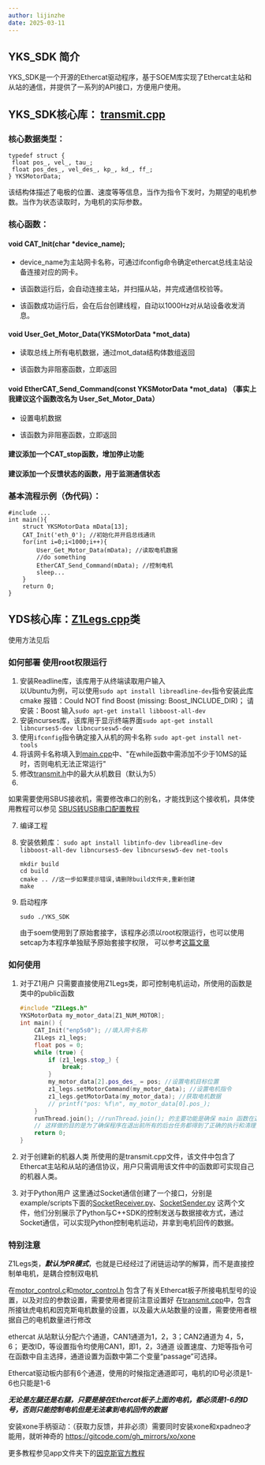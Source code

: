 ```yaml
---
author: lijinzhe
date: 2025-03-11
---
```


## YKS_SDK 简介

YKS_SDK是一个开源的Ethercat驱动程序，基于SOEM库实现了Ethercat主站和从站的通信，并提供了一系列的API接口，方便用户使用。

## YKS_SDK核心库： [transmit.cpp](app/transmit.cpp)

### 核心数据类型：

```
typedef struct {
 float pos_, vel_, tau_;
 float pos_des_, vel_des_, kp_, kd_, ff_;
} YKSMotorData;
```

该结构体描述了电极的位置、速度等等信息，当作为指令下发时，为期望的电机参数。当作为状态读取时，为电机的实际参数。

### 核心函数：

#### void CAT_Init(char *device_name);

- device_name为主站网卡名称，可通过ifconfig命令确定ethercat总线主站设备连接对应的网卡。

- 该函数运行后，会自动连接主站，并扫描从站，并完成通信校验等。

- 该函数成功运行后，会在后台创建线程，自动以1000Hz对从站设备收发消息。

#### void User_Get_Motor_Data(YKSMotorData *mot_data)

- 读取总线上所有电机数据，通过mot_data结构体数组返回

- 该函数为非阻塞函数，立即返回

#### void EtherCAT_Send_Command(const YKSMotorData *mot_data) （事实上我建议这个函数改名为  User_Set_Motor_Data）

- 设置电机数据

- 该函数为非阻塞函数，立即返回

#### 建议添加一个CAT_stop函数，增加停止功能

#### 建议添加一个反馈状态的函数，用于监测通信状态

### 基本流程示例（伪代码）：

    #include ...
    int main(){
        struct YKSMotorData mData[13];
        CAT_Init('eth_0'); //初始化并开启总线通讯
        for(int i=0;i<1000;i++){
            User_Get_Motor_Data(mData); //读取电机数据
            //do something
            EtherCAT_Send_Command(mData); //控制电机
            sleep...
        }
        return 0;
    }    

## YDS核心库：[Z1Legs.cpp](Z1Legs.cpp)类

使用方法见后

### 如何部署 使用root权限运行

1. 安装Readline库，该库用于从终端读取用户输入  
   以Ubuntu为例，可以使用`sudo apt install libreadline-dev`指令安装此库
   cmake 报错：Could NOT find Boost (missing: Boost_INCLUDE_DIR)；
   请安装：Boost 输入`sudo apt-get install libboost-all-dev`
2. 安装ncurses库，该库用于显示终端界面`sudo apt-get install libncurses5-dev libncursesw5-dev`
3. 使用`ifconfig`指令确定接入从机的网卡名称  `sudo apt-get install net-tools`
4. 将该网卡名称填入到[main.cpp](main.cpp)中、"在while函数中需添加不少于10MS的延时，否则电机无法正常运行"
5. 修改[transmit.h](app/transmit.h)中的最大从机数目（默认为5）
6.

如果需要使用SBUS接收机，需要修改串口的别名，才能找到这个接收机，具体使用教程可以参见 [SBUS转USB串口配置教程](https://www.wolai.com/kUuBkzjtbkCvuwPxWN3Epj)

7. 编译工程
8. 安装依赖库：
   `sudo apt install libtinfo-dev libreadline-dev libboost-all-dev libncurses5-dev libncursesw5-dev net-tools`

   ```shell
   mkdir build
   cd build
   cmake .. //这一步如果提示错误,请删除build文件夹,重新创建
   make
   ```

9. 启动程序
    ```shell
   sudo ./YKS_SDK
   ```
   由于soem使用到了原始套接字，该程序必须以root权限运行，也可以使用setcap为本程序单独赋予原始套接字权限，
   可以参考[这篇文章](https://squidarth.com/networking/systems/rc/2018/05/28/using-raw-sockets.html)

### 如何使用

1. 对于Z1用户
   只需要直接使用Z1Legs类，即可控制电机运动，所使用的函数是类中的public函数

   ```cpp
   #include "Z1Legs.h"
   YKSMotorData my_motor_data[Z1_NUM_MOTOR];
   int main() {
       CAT_Init("enp5s0"); //填入网卡名称
       Z1Legs z1_legs;
       float pos = 0;
       while (true) {
           if (z1_legs.stop_) {
               break;
           }
           my_motor_data[2].pos_des_ = pos; //设置电机目标位置
           z1_legs.setMotorCommand(my_motor_data); //设置电机指令
           z1_legs.getMotorData(my_motor_data); //获取电机数据
           // printf("pos: %f\n", my_motor_data[0].pos_);
       }
       runThread.join(); //runThread.join(); 的主要功能是确保 main 函数在退出之前等待 runThread 线程完成其任务。
       // 这样做的目的是为了确保程序在退出前所有的后台任务都得到了正确的执行和清理，避免数据丢失或资源泄露。
       return 0;
   }

   ```

2. 对于创建新的机器人类
   所使用的是transmit.cpp文件，该文件中包含了Ethercat主站和从站的通信协议，用户只需调用该文件中的函数即可实现自己的机器人类。

3. 对于Python用户
   这里通过Socket通信创建了一个接口，分别是example/scripts下面的[SocketReceiver.py](example/scripts/SocketReceiver.py)、[SocketSender.py](example/scripts/SocketSender.py)
   这两个文件，他们分别展示了Python与C++SDK的控制发送与数据接收方式，通过Socket通信，可以实现Python控制电机运动，并拿到电机回传的数据。

### 特别注意

Z1Legs类，***默认为PR模式***，也就是已经经过了闭链运动学的解算，而不是直接控制单电机，是耦合控制双电机

在[motor_control.c](app/motor_control.c)和[motor_control.h](app/motor_control.h)
包含了有关Ethercat板子所接电机型号的设置，以及对应的参数设置，需要使用者提前注意设置好
在[transmit.cpp](app/transmit.cpp)中，包含所接钛虎电机和因克斯电机数量的设置，以及最大从站数量的设置，需要使用者根据自己的电机数量进行修改

ethercat 从站默认分配六个通道，CAN1通道为1，2，3；CAN2通道为 4，5，6；
更改ID，等设置指令均使用CAN1，即1，2，3通道
设置速度、力矩等指令可在函数中自主选择，通道设置为函数中第二个变量“passage”可选择。

Ethercat驱动板内部有6个通道，使用的时候指定通道即可，电机的ID号必须是1-6也只能是1-6

***无论是左腿还是右腿，只要是接在Ethercat板子上面的电机，都必须是1-6的ID号，否则只能控制电机但是无法拿到电机回传的数据***

安装xone手柄驱动：（获取力反馈，并非必须）需要同时安装xone和xpadneo才能用，就听神奇的
https://gitcode.com/gh_mirrors/xo/xone

更多教程参见app文件夹下的[因克斯官方教程](app/README.md#SOEM主站)